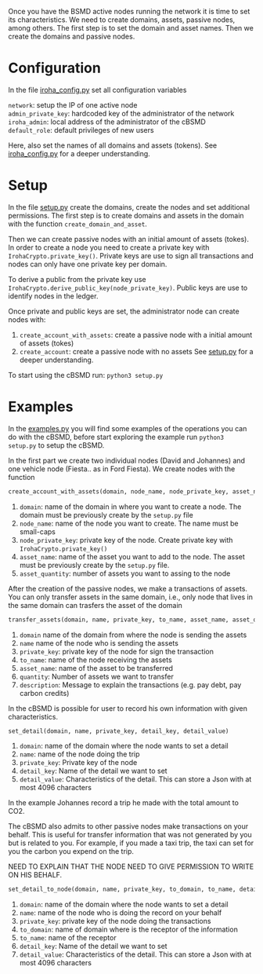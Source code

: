 Once you have the BSMD active nodes running the network it is time to set its characteristics. 
We need to create domains, assets, passive nodes, among others. The first step is to set the
 domain and asset names. Then we create the domains and passive nodes.

# Configuration

In the file [iroha_config.py](iroha_config.py) set all configuration variables

`network`: setup the IP of one active node \
`admin_private_key`: hardcoded key of the administrator of the network \
`iroha_admin`: local address of the administrator of the cBSMD \
`default_role`: default privileges of new users

Here, also set the names of all domains and assets (tokens). See [iroha_config.py](iroha_config.py) 
for a deeper understanding. 

# Setup
In the file [setup.py](setup.py) create the domains, create the nodes and set additional 
permissions. The first step is to create domains and assets in the domain with the function
`create_domain_and_asset`. 

Then we can create passive nodes with an initial amount of assets (tokes). In order to create 
a node you need to create a private key with `IrohaCrypto.private_key()`. Private keys are use
to sign all transactions and nodes can only have one private key per domain. 

To derive a public from the private key use `IrohaCrypto.derive_public_key(node_private_key)`.
Public keys are use to identify nodes in the ledger.

Once private and public keys are set, the administrator node can create nodes with:
1. `create_account_with_assets`: create a passive node with a initial amount of assets (tokes)
1. `create_account`: create a passive node with no assets
See [setup.py](setup.py) for a deeper understanding. 

To start using the cBSMD run: `python3 setup.py`

# Examples

In the [examples.py](examples.py) you will find some examples of the operations you can do 
with the cBSMD, before start exploring the example run `python3 setup.py` to setup the cBSMD.
 
In the first part we create two individual nodes (David and Johannes) and 
one vehicle node (Fiesta.. as in Ford Fiesta). We create nodes with the function
```python
create_account_with_assets(domain, node_name, node_private_key, asset_name, asset_quantity)

``` 
1. `domain`: name of the domain in where you want to create a node. The domain must be 
previously create by the `setup.py` file 
1. `node_name`: name of the node you want to create. The name must be small-caps
1. `node_private_key`: private key of the node. Create private key with `IrohaCrypto.private_key()`
2. `asset_name`: name of the asset you want to add to the node. The asset must be 
previously create by the `setup.py` file.
1. `asset_quantity`: number of assets you want to assing to the node

After the creation of the passive nodes, we make a transactions of assets. You can only 
transfer assets in the same domain, i.e., only node that lives in the same domain can 
trasfers the asset of the domain
```python
transfer_assets(domain, name, private_key, to_name, asset_name, asset_quantity, message)

```
1. `domain` name of the domain from where the node is sending the assets
2. `name` name of the node who is sending the assets
3. `private_key`:  private key of the node for sign the transaction
4. `to_name`: name of the node receiving the assets
5. `asset_name`: name of the asset to be transferred
5. `quantity`: Number of assets we want to transfer
5. `description`: Message to explain the transactions (e.g. pay debt, pay carbon credits)

In the cBSMD is possible for user to record his own information with given characteristics.
```python
set_detail(domain, name, private_key, detail_key, detail_value)
```
1. `domain`: name of the domain where the node wants to set a detail
2. `name`: name of the node doing the trip
3. `private_key`: Private key of the node
4. `detail_key`: Name of the detail we want to set
5. `detail_value`: Characteristics of the detail. This can store a Json with at most 4096 
characters

In the example Johannes record a trip he made with the total amount to CO2.

The cBSMD also admits to other passive nodes make transactions on your behalf. This is useful
for transfer information that was not generated by you but is related to you. For example, if 
you made a taxi trip, the taxi can set for you the carbon you expend on the trip.

NEED TO EXPLAIN THAT THE NODE NEED TO GIVE PERMISSION TO WRITE ON HIS BEHALF. 

```python
set_detail_to_node(domain, name, private_key, to_domain, to_name, detail_key, detail_value)
```
1. `domain`: name of the domain where the node wants to set a detail
2. `name`: name of the node who is doing the record on your behalf
4. `private_key`: private key of the node doing the transactions
1. `to_domain`: name of domain where is the receptor of the information 
1. `to_name`: name of the receptor
1. `detail_key`: Name of the detail we want to set
1. `detail_value`: Characteristics of the detail. This can store a Json with at most 4096 
characters
 